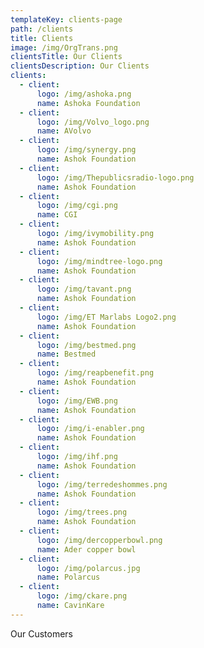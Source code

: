 ```yaml
---
templateKey: clients-page
path: /clients
title: Clients
image: /img/OrgTrans.png
clientsTitle: Our Clients
clientsDescription: Our Clients
clients:
  - client:
      logo: /img/ashoka.png
      name: Ashoka Foundation
  - client:
      logo: /img/Volvo_logo.png
      name: AVolvo
  - client:
      logo: /img/synergy.png
      name: Ashok Foundation
  - client:
      logo: /img/Thepublicsradio-logo.png
      name: Ashok Foundation
  - client:
      logo: /img/cgi.png
      name: CGI
  - client:
      logo: /img/ivymobility.png
      name: Ashok Foundation
  - client:
      logo: /img/mindtree-logo.png
      name: Ashok Foundation
  - client:
      logo: /img/tavant.png
      name: Ashok Foundation
  - client:
      logo: /img/ET Marlabs Logo2.png
      name: Ashok Foundation
  - client:
      logo: /img/bestmed.png
      name: Bestmed
  - client:
      logo: /img/reapbenefit.png
      name: Ashok Foundation
  - client:
      logo: /img/EWB.png
      name: Ashok Foundation
  - client:
      logo: /img/i-enabler.png
      name: Ashok Foundation
  - client:
      logo: /img/ihf.png
      name: Ashok Foundation
  - client:
      logo: /img/terredeshommes.png
      name: Ashok Foundation
  - client:
      logo: /img/trees.png
      name: Ashok Foundation
  - client:
      logo: /img/dercopperbowl.png
      name: Ader copper bowl
  - client:
      logo: /img/polarcus.jpg
      name: Polarcus
  - client:
      logo: /img/ckare.png
      name: CavinKare
---
```

Our Customers
